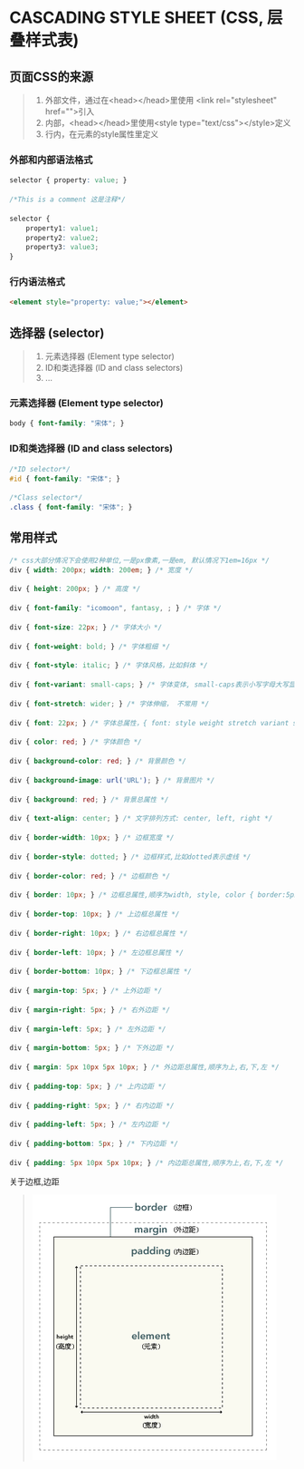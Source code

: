 # CASCADING STYLE SHEET (CSS, 层叠样式表)

## 页面CSS的来源
> 1. 外部文件，通过在\<head>\</head>里使用 \<link rel="stylesheet" href="">引入
> 2. 内部，\<head>\</head>里使用\<style type="text/css">\</style>定义
> 3. 行内，在元素的style属性里定义

### 外部和内部语法格式
```css
selector { property: value; }

/*This is a comment 这是注释*/

selector {
    property1: value1;
    property2: value2;
    property3: value3;
}

```

### 行内语法格式
```html
<element style="property: value;"></element>
```

## 选择器 (selector)
> 1. 元素选择器 (Element type selector)
> 2. ID和类选择器 (ID and class selectors)
> 3. ...

### 元素选择器 (Element type selector)
```css
body { font-family: "宋体"; }

```

### ID和类选择器 (ID and class selectors)
```css
/*ID selector*/
#id { font-family: "宋体"; }

/*Class selector*/
.class { font-family: "宋体"; }
```

## 常用样式
```css
/* css大部分情况下会使用2种单位,一是px像素,一是em, 默认情况下1em=16px */
div { width: 200px; width: 200em; } /* 宽度 */

div { height: 200px; } /* 高度 */

div { font-family: "icomoon", fantasy, ; } /* 字体 */

div { font-size: 22px; } /* 字体大小 */

div { font-weight: bold; } /* 字体粗细 */

div { font-style: italic; } /* 字体风格，比如斜体 */

div { font-variant: small-caps; } /* 字体变体, small-caps表示小写字母大写显示， 不常用 */

div { font-stretch: wider; } /* 字体伸缩， 不常用 */

div { font: 22px; } /* 字体总属性，{ font: style weight stretch variant size/line-height font-family; } */

div { color: red; } /* 字体颜色 */

div { background-color: red; } /* 背景颜色 */

div { background-image: url('URL'); } /* 背景图片 */

div { background: red; } /* 背景总属性 */

div { text-align: center; } /* 文字排列方式: center, left, right */

div { border-width: 10px; } /* 边框宽度 */

div { border-style: dotted; } /* 边框样式,比如dotted表示虚线 */

div { border-color: red; } /* 边框颜色 */

div { border: 10px; } /* 边框总属性,顺序为width, style, color { border:5px solid red; } */

div { border-top: 10px; } /* 上边框总属性 */

div { border-right: 10px; } /* 右边框总属性 */

div { border-left: 10px; } /* 左边框总属性 */

div { border-bottom: 10px; } /* 下边框总属性 */

div { margin-top: 5px; } /* 上外边距 */

div { margin-right: 5px; } /* 右外边距 */

div { margin-left: 5px; } /* 左外边距 */

div { margin-bottom: 5px; } /* 下外边距 */

div { margin: 5px 10px 5px 10px; } /* 外边距总属性,顺序为上,右,下,左 */

div { padding-top: 5px; } /* 上内边距 */

div { padding-right: 5px; } /* 右内边距 */

div { padding-left: 5px; } /* 左内边距 */

div { padding-bottom: 5px; } /* 下内边距 */

div { padding: 5px 10px 5px 10px; } /* 内边距总属性,顺序为上,右,下,左 */

```
关于边框,边距  
> ![边框,边距](img/margin-border-padding.gif "边框,边距")